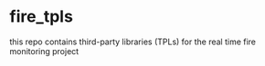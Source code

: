 # fire_tpls
this repo contains third-party libraries (TPLs) for the real time fire monitoring project
